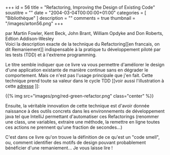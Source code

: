 +++
id = 56
title = "Refactoring, Improving the Design of Existing Code"
soustitre = ""
date = "2004-03-04T00:00:00+01:00"
categories = [ "Bibliothèque" ]
description = ""
comments = true
thumbnail = "/images/arton56.png"
+++

<div class="chapo">par Martin Fowler, Kent Beck, John Brant, William Opdyke and Don Roberts, Edtion Addison-Wesley</div>
Voici la description exacte de la technique du Refactoring[[en francais, on dit Remaniement]] indispensable à la pratique tu développement piloté par les tests (TDD) et à l'extreme programming.

Le titre semble indiquer que ce livre va vous permettre d'améliorer le design d'une application existante de manière continue sans en dégrader le comportement. Mais ce n'est pas l'usage principale que j'en fait. Cette technique prend toute sa valeur dans le cycle TDD [[voir aussi l'illustration à cette [adresse](http://www.agileprogrammer.com/dotnetguy/archive/2006/08/01/17795.aspx) ]]:

{{% img src="images/png/red-green-refactor.png" class="center" %}}

Ensuite, la véritable innovation de cette technique est d'avoir donnée naissance à des outils concrets dans les environnements de développement java tel que IntelliJ permettant d'automatiser ces Refactorings (renommer une class, une variables, extraire une méthode, la remettre en ligne toutes ces actions ne prennent qu'une fraction de secondes...)

C'est dans ce livre qu'on trouve la définition de ce qu'est un "code smell", ou, comment identifier des motifs de design pouvant probablement bénéficier d'une remaniement... Je vous laisse lire !